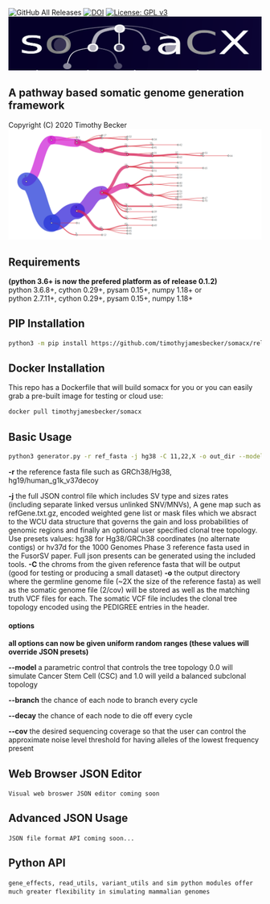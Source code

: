  ![GitHub All Releases](https://img.shields.io/github/downloads/timothyjamesbecker/somacx/total.svg) [![DOI](https://zenodo.org/badge/185091540.svg)](https://zenodo.org/badge/latestdoi/185091540) [![License: GPL v3](https://img.shields.io/badge/License-GPLv3-blue.svg)](https://www.gnu.org/licenses/gpl-3.0)
![Alt text](images/somacx_logo.png?raw=true "somacx") <br>
## A pathway based somatic genome generation framework
Copyright (C) 2020 Timothy Becker
![Alt text](images/clone_tree.png?raw=true "somacx") <br>


## Requirements
<b>(python 3.6+ is now the prefered platform as of release 0.1.2)</b><br>
python 3.6.8+, cython 0.29+, pysam 0.15+, numpy 1.18+ or<br>
python 2.7.11+, cython 0.29+, pysam 0.15+, numpy 1.18+
## PIP Installation
```bash
python3 -m pip install https://github.com/timothyjamesbecker/somacx/releases/download/0.1.2/somacx-0.1.2.tar.gz
```

## Docker Installation
This repo has a Dockerfile that will build somacx for you or you can easily grab a pre-built image for testing or cloud use:
```bash
docker pull timothyjamesbecker/somacx
```

## Basic Usage
```bash
python3 generator.py -r ref_fasta -j hg38 -C 11,22,X -o out_dir --model 0.25,0.75 --cov 2,6
```
<b>-r</b> the reference fasta file such as GRCh38/Hg38, hg19/human_g1k_v37decoy<br>

<b>-j</b> the full JSON control file which includes SV type and sizes rates (including separate linked versus unlinked SNV/MNVs), A gene map such as refGene.txt.gz, encoded weighted gene list or mask files which we absract to the WCU data structure that governs the gain and loss probabilities of genomic regions and finally an optional user specified clonal tree topology.
Use presets values: hg38 for Hg38/GRCh38 coordinates (no alternate contigs) or hv37d for the 1000 Genomes Phase 3 reference fasta used in the FusorSV paper.
Full json presents can be generated using the included tools.
<b>-C</b> the chroms from the given reference fasta that will be output (good for testing or producing a small dataset)
<b>-o</b> the output directory where the germline genome file (~2X the size of the reference fasta) as well as the somatic genome file (2/cov) will be stored as well as the matching truth VCF files for each. The somatic VCF file includes the clonal tree topology encoded using the PEDIGREE entries in the header.

#### options
<b>all options can now be given uniform random ranges (these values will override JSON presets)</b>

<b>--model</b> a parametric control that controls the tree topology 0.0 will simulate Cancer Stem Cell (CSC) and 1.0 will yeild a balanced subclonal topology

<b>--branch</b> the chance of each node to branch every cycle

<b>--decay</b> the chance of each node to die off every cycle

<b>--cov</b> the desired sequencing coverage so that the user can control the approximate noise level threshold for having alleles of the lowest frequency present

## Web Browser JSON Editor
``Visual web broswer JSON editor coming soon``

## Advanced JSON Usage
``JSON file format API coming soon...``

## Python API
``gene_effects, read_utils, variant_utils and sim python modules offer much greater flexibility in simulating mammalian genomes
``
